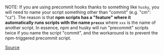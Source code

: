 NOTE: If you are using precommit hooks thanks to something like `husky`,
you will need to name your script something other than "commit"
(e.g. "cm": "cz"). The reason is that **npm scripts has a "feature"
where it automatically runs scripts with the name `prexxx`**
where `xxx` is the name of another script. In essence, npm and husky will run
"precommit" scripts twice if you name the script "commit", and the workaround
is to prevent the npm-triggered precommit script.

[Source](http://commitizen.github.io/cz-cli/)
